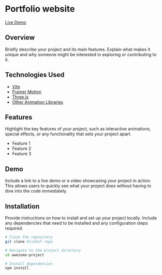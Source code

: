 # Portfolio website

[Live Demo](https://preeminent-dasik-116b47.netlify.app)


## Overview

Briefly describe your project and its main features. Explain what makes it unique and why someone might be interested in exploring or contributing to it.

## Technologies Used

- [Vite](https://vitejs.dev/)
- [Framer Motion](https://www.framer.com/motion/)
- [Three.js](https://threejs.org/)
- [Other Animation Libraries](link/to/other/libraries)

## Features

Highlight the key features of your project, such as interactive animations, special effects, or any functionality that sets your project apart.

- Feature 1
- Feature 2
- Feature 3

## Demo

Include a link to a live demo or a video showcasing your project in action. This allows users to quickly see what your project does without having to dive into the code immediately.



## Installation

Provide instructions on how to install and set up your project locally. Include any dependencies that need to be installed and any configuration steps required.

```bash
# Clone the repository
git clone #linkof repo

# Navigate to the project directory
cd awesome-project

# Install dependencies
npm install

